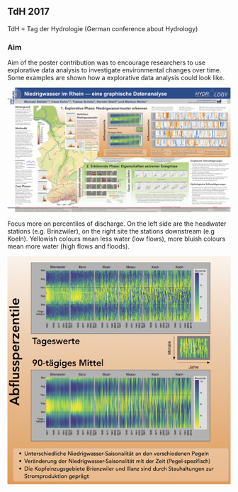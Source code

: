 ## TdH 2017

TdH = Tag der Hydrologie (German conference about Hydrology)

### Aim
Aim of the poster contribution was to encourage researchers to use explorative data analysis to investigate environmental changes over time. Some examples are shown how a explorative data analysis could look like.

![Poster](TDH2017_Stoelzle_et_al.png)

Focus more on percentiles of discharge. On the left side are the headwater stations (e.g. Brinzwiler), on the right site the stations downstream (e.g Koeln). Yellowish colours mean less water (low flows), more bluish colours mean more water (high flows and floods). 

![Poster](rhein_perzentile_100a.png)
